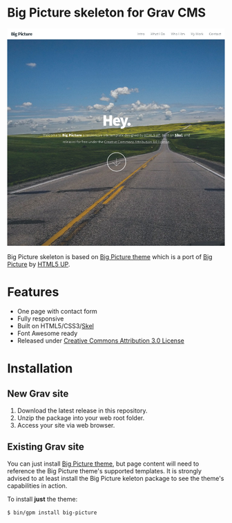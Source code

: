 # Big Picture skeleton for Grav CMS

![Big Picture skeleton screenshot](screenshot.jpg)

Big Picture skeleton is based on [Big Picture theme](https://github.com/tranduyhung/grav-theme-big-picture) which is a port of [Big Picture](http://html5up.net/big-picture) by [HTML5 UP](http://html5up.net/).

# Features

* One page with contact form
* Fully responsive
* Built on HTML5/CSS3/[Skel](https://github.com/n33/skel)
* Font Awesome ready
* Released under [Creative Commons Attribution 3.0 License](http://html5up.net/license)

# Installation

## New Grav site

1. Download the latest release in this repository.
2. Unzip the package into your web root folder.
3. Access your site via web browser.

## Existing Grav site

You can just  install [Big Picture theme](https://github.com/tranduyhung/grav-theme-big-picture), but page content will need to reference the Big Picture theme's supported templates. It is strongly advised to at least install the Big Picture keleton package to see the theme's capabilities in action.

To install  **just** the theme:

```
$ bin/gpm install big-picture
```

